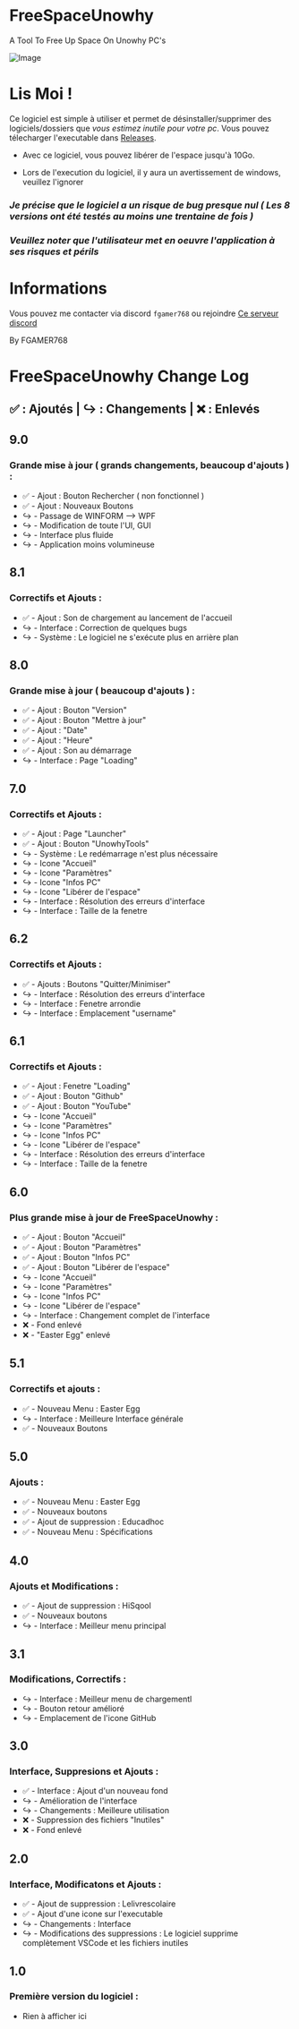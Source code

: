 # FreeSpaceUnowhy
A Tool To Free Up Space On Unowhy PC's

![Image](https://github.com/FGAMER768/FreeSpaceUnowhy/blob/master/Images_Releases/FreeSpaceUnowhy.png)

# Lis Moi !

Ce logiciel est simple à utiliser et permet de désinstaller/supprimer des logiciels/dossiers que *vous estimez inutile pour votre pc*.
Vous pouvez télecharger l'executable dans [Releases](https://github.com/FGAMER768/FreeSpaceUnowhy/releases).

- Avec ce logiciel, vous pouvez libérer de l'espace jusqu'à 10Go.

- Lors de l'execution du logiciel, il y aura un avertissement de windows, veuillez l'ignorer

### ***Je précise que le logiciel a un risque de bug presque nul ( Les 8 versions ont été testés au moins une trentaine de fois )***

### ***Veuillez noter que l'utilisateur met en oeuvre l'application à ses risques et périls***

# Informations

Vous pouvez me contacter via discord `fgamer768` ou rejoindre [Ce serveur discord](https://discord.gg/yCKHujMY99)

By FGAMER768


  <h1 id="FreeSpaceUnowhy-changelog">FreeSpaceUnowhy Change Log</h1>
  <h2 id="-ajoutés-changements-enlevés">✅ : Ajoutés | ↪️ : Changements | ❌ : Enlevés</h2>
  
  <h2>9.0</h2>
  <h3>Grande mise à jour ( grands changements, beaucoup d'ajouts ) : </h3>
  <ul>
    <li>✅ - Ajout : Bouton Rechercher ( non fonctionnel )</li>
    <li>✅ - Ajout : Nouveaux Boutons</li>
    <li>↪️ - Passage de WINFORM --> WPF</li>
    <li>↪️ - Modification de toute l'UI, GUI</li>
    <li>↪️ - Interface plus fluide</li>
    <li>↪️ - Application moins volumineuse</li>
  </ul>
<h2>8.1</h2>
  <h3>Correctifs et Ajouts : </h3>
  <ul>
    <li>✅ - Ajout : Son de chargement au lancement de l'accueil</li>
    <li>↪️ - Interface : Correction de quelques bugs</li>
    <li>↪️ - Système : Le logiciel ne s'exécute plus en arrière plan</li>
  </ul>
 <h2>8.0</h2>
  <h3>Grande mise à jour ( beaucoup d'ajouts ) : </h3>
  <ul>
    <li>✅ - Ajout : Bouton "Version"</li>
    <li>✅ - Ajout : Bouton "Mettre à jour"</li>
    <li>✅ - Ajout : "Date"</li>
    <li>✅ - Ajout : "Heure"</li>
    <li>✅ - Ajout : Son au démarrage</li>
    <li>↪️ - Interface : Page "Loading"</li>
  </ul>
<h2>7.0</h2>
  <h3>Correctifs et Ajouts : </h3>
  <ul>
    <li>✅ - Ajout : Page "Launcher"</li>
    <li>✅ - Ajout : Bouton "UnowhyTools"</li>
    <li>↪️ - Système : Le redémarrage n'est plus nécessaire</li>
    <li>↪️ - Icone "Accueil"</li>
    <li>↪️ - Icone "Paramètres"</li>
    <li>↪️ - Icone "Infos PC"</li>
    <li>↪️ - Icone "Libérer de l'espace"</li>
    <li>↪️ - Interface : Résolution des erreurs d'interface</li>
    <li>↪️ - Interface : Taille de la fenetre</li>
  </ul>
<h2>6.2</h2>
  <h3>Correctifs et Ajouts : </h3>
  <ul>
    <li>✅ - Ajouts : Boutons "Quitter/Minimiser"</li>
    <li>↪️ - Interface : Résolution des erreurs d'interface</li>
    <li>↪️ - Interface : Fenetre arrondie</li>
    <li>↪️ - Interface : Emplacement "username"</li>
  </ul>
<h2>6.1</h2>
  <h3>Correctifs et Ajouts : </h3>
  <ul>
    <li>✅ - Ajout : Fenetre "Loading"</li>
    <li>✅ - Ajout : Bouton "Github"</li>
    <li>✅ - Ajout : Bouton "YouTube"</li>
    <li>↪️ - Icone "Accueil"</li>
    <li>↪️ - Icone "Paramètres"</li>
    <li>↪️ - Icone "Infos PC"</li>
    <li>↪️ - Icone "Libérer de l'espace"</li>
    <li>↪️ - Interface : Résolution des erreurs d'interface</li>
    <li>↪️ - Interface : Taille de la fenetre</li>
  </ul>
<h2>6.0</h2>
  <h3>Plus grande mise à jour de FreeSpaceUnowhy : </h3>
  <ul>
    <li>✅ - Ajout : Bouton "Accueil"</li>
    <li>✅ - Ajout : Bouton "Paramètres"</li>
    <li>✅ - Ajout : Bouton "Infos PC"</li>
    <li>✅ - Ajout : Bouton "Libérer de l'espace"</li>
    <li>↪️ - Icone "Accueil"</li>
    <li>↪️ - Icone "Paramètres"</li>
    <li>↪️ - Icone "Infos PC"</li>
    <li>↪️ - Icone "Libérer de l'espace"</li>
    <li>↪️ - Interface : Changement complet de l'interface</li>
    <li>❌ - Fond enlevé</li>
    <li>❌ - "Easter Egg" enlevé</li>
  </ul>
<h2>5.1</h2>
  <h3>Correctifs et ajouts : </h3>
  <ul>
    <li>✅ - Nouveau Menu : Easter Egg</li>
    <li>↪️ - Interface : Meilleure Interface générale</li>
    <li>✅ - Nouveaux Boutons</li>
  </ul>
    <h2>5.0</h2>
  <h3>Ajouts  : </h3>
  <ul>
    <li>✅ - Nouveau Menu : Easter Egg</li>
    <li>✅ - Nouveaux boutons</li>
    <li>✅ - Ajout de suppression : Educadhoc</li>
    <li>✅ - Nouveau Menu : Spécifications</li>
  </ul>
    <h2>4.0</h2>
    <h3>Ajouts et Modifications  : </h3>
    <ul>
      <li>✅ - Ajout de suppression : HiSqool</li>
      <li>✅ - Nouveaux boutons</li>
      <li>↪️ - Interface : Meilleur menu principal</li>
    </ul>
      <h2>3.1</h2>
    <h3>Modifications, Correctifs  : </h3>
    <ul>
      <li>↪️ - Interface : Meilleur menu de chargementl</li>
      <li>↪️ - Bouton retour amélioré</li>
      <li>↪️ - Emplacement de l'icone GitHub</li>
    </ul>
      <h2>3.0</h2>
      <h3>Interface, Suppresions et Ajouts  : </h3>
      <ul>
        <li>✅ - Interface : Ajout d'un nouveau fond</li>
        <li>↪️ - Amélioration de l'interface</li>
        <li>↪️ - Changements : Meilleure utilisation</li>
        <li>❌ - Suppression des fichiers "Inutiles"</li>
        <li>❌ - Fond enlevé</li>
      </ul>
        <h2>2.0</h2>
      <h3>Interface, Modificatons et Ajouts  : </h3>
      <ul>
        <li>✅ - Ajout de suppression : Lelivrescolaire</li>
        <li>✅ - Ajout d'une icone sur l'executable </li>
        <li>↪️ - Changements : Interface</li>
        <li>↪️ - Modifications des suppressions : Le logiciel supprime complètement VSCode et les fichiers inutiles</li>
      </ul>
      <h2>1.0</h2>
      <h3>Première version du logiciel  : </h3>
      <ul>
        <li>Rien à afficher ici</li>
      </ul>

